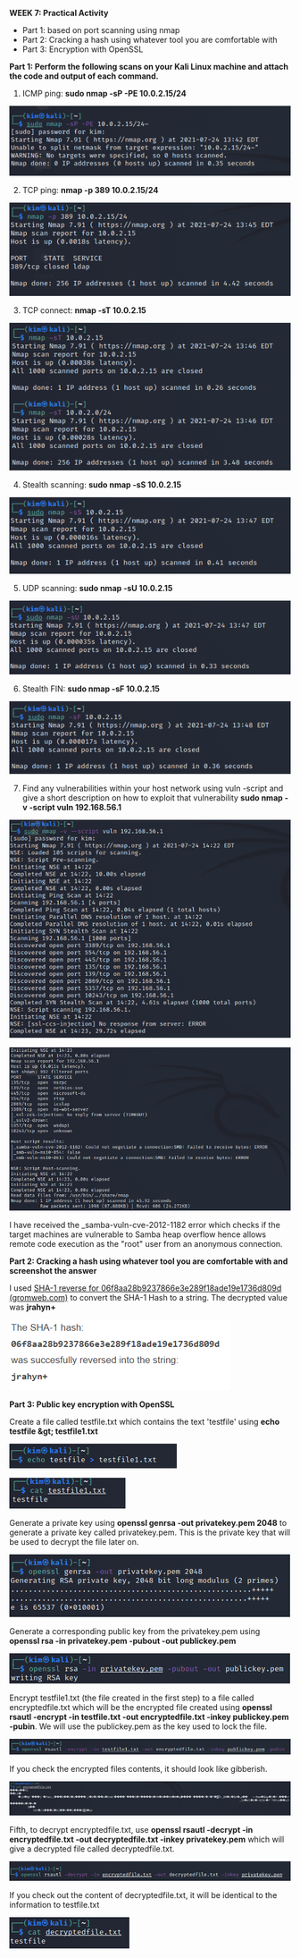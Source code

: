 **WEEK 7: Practical Activity**

- Part 1: based on port scanning using nmap
- Part 2: Cracking a hash using whatever tool you are comfortable with
- Part 3: Encryption with OpenSSL

**Part 1: Perform the following scans on your Kali Linux machine and attach the code and output of each command.**

1. ICMP ping: **sudo nmap -sP -PE 10.0.2.15/24**

![part1_1](https://github.com/Women-Techsters-Fellowship-2021/Cybersecurity-week-7-Task/blob/main/Kimberly%20Kuya%20Week%207%20PA/week_7_practical_activity/part1_1.png)

2. TCP ping: **nmap -p 389 10.0.2.15/24**

![part1_2](https://github.com/Women-Techsters-Fellowship-2021/Cybersecurity-week-7-Task/blob/main/Kimberly%20Kuya%20Week%207%20PA/week_7_practical_activity/part1_2.png)

3. TCP connect: **nmap -sT 10.0.2.15**

![part1_3](https://github.com/Women-Techsters-Fellowship-2021/Cybersecurity-week-7-Task/blob/main/Kimberly%20Kuya%20Week%207%20PA/week_7_practical_activity/part1_3.png)

4. Stealth scanning: **sudo nmap -sS 10.0.2.15**

![part1_4](https://github.com/Women-Techsters-Fellowship-2021/Cybersecurity-week-7-Task/blob/main/Kimberly%20Kuya%20Week%207%20PA/week_7_practical_activity/part1_4.png)

5. UDP scanning: **sudo nmap -sU 10.0.2.15**

![part1_5](https://github.com/Women-Techsters-Fellowship-2021/Cybersecurity-week-7-Task/blob/main/Kimberly%20Kuya%20Week%207%20PA/week_7_practical_activity/part1_5.png)

6. Stealth FIN: **sudo nmap -sF 10.0.2.15**

![part1_6](https://github.com/Women-Techsters-Fellowship-2021/Cybersecurity-week-7-Task/blob/main/Kimberly%20Kuya%20Week%207%20PA/week_7_practical_activity/part1_6.png)

7. Find any vulnerabilities within your host network using vuln -script and give a short description on how to exploit that vulnerability
**sudo nmap -v -script vuln 192.168.56.1**

![part1_7](https://github.com/Women-Techsters-Fellowship-2021/Cybersecurity-week-7-Task/blob/main/Kimberly%20Kuya%20Week%207%20PA/week_7_practical_activity/part1_7.png)

![part1_7_2](https://github.com/Women-Techsters-Fellowship-2021/Cybersecurity-week-7-Task/blob/main/Kimberly%20Kuya%20Week%207%20PA/week_7_practical_activity/part1_7_2.png)

I have received the \_samba-vuln-cve-2012-1182 error which checks if the target machines are vulnerable to Samba heap overflow hence allows remote code execution as the &quot;root&quot; user from an anonymous connection.

**Part 2: Cracking a hash using whatever tool you are comfortable with and screenshot the answer**

I used [SHA-1 reverse for 06f8aa28b9237866e3e289f18ade19e1736d809d (gromweb.com)](https://sha1.gromweb.com/?hash=06f8aa28b9237866e3e289f18ade19e1736d809d) to convert the SHA-1 Hash to a string. The decrypted value was **jrahyn+**

![part2_1](https://github.com/Women-Techsters-Fellowship-2021/Cybersecurity-week-7-Task/blob/main/Kimberly%20Kuya%20Week%207%20PA/week_7_practical_activity/part2_1.png)

**Part 3: Public key encryption with OpenSSL**

Create a file called testfile.txt which contains the text &#39;testfile&#39; using **echo testfile \&gt; testfile1.txt**

![part3_1](https://github.com/Women-Techsters-Fellowship-2021/Cybersecurity-week-7-Task/blob/main/Kimberly%20Kuya%20Week%207%20PA/week_7_practical_activity/part3_1.png)

![part3_1_2](https://github.com/Women-Techsters-Fellowship-2021/Cybersecurity-week-7-Task/blob/main/Kimberly%20Kuya%20Week%207%20PA/week_7_practical_activity/part3_1_2.png)

Generate a private key using **openssl genrsa -out privatekey.pem 2048** to generate a private key called privatekey.pem. This is the private key that will be used to decrypt the file later on.

![part3_1_3](https://github.com/Women-Techsters-Fellowship-2021/Cybersecurity-week-7-Task/blob/main/Kimberly%20Kuya%20Week%207%20PA/week_7_practical_activity/part3_1_3.png)

Generate a corresponding public key from the privatekey.pem using **openssl rsa -in privatekey.pem -pubout -out publickey.pem**

![part3_2](https://github.com/Women-Techsters-Fellowship-2021/Cybersecurity-week-7-Task/blob/main/Kimberly%20Kuya%20Week%207%20PA/week_7_practical_activity/part3_2.png)

Encrypt testfile1.txt (the file created in the first step) to a file called encryptedfile.txt which will be the encrypted file created using **openssl rsautl -encrypt -in testfile.txt -out encryptedfile.txt -inkey publickey.pem -pubin**. We will use the publickey.pem as the key used to lock the file.

![part3_3](https://github.com/Women-Techsters-Fellowship-2021/Cybersecurity-week-7-Task/blob/main/Kimberly%20Kuya%20Week%207%20PA/week_7_practical_activity/part3_3.png)

If you check the encrypted files contents, it should look like gibberish.

![part3_3_2](https://github.com/Women-Techsters-Fellowship-2021/Cybersecurity-week-7-Task/blob/main/Kimberly%20Kuya%20Week%207%20PA/week_7_practical_activity/part3_3_2.png)

Fifth, to decrypt encryptedfile.txt, use **openssl rsautl -decrypt -in encryptedfile.txt -out decryptedfile.txt -inkey privatekey.pem** which will give a decrypted file called decryptedfile.txt.

![part3_4](https://github.com/Women-Techsters-Fellowship-2021/Cybersecurity-week-7-Task/blob/main/Kimberly%20Kuya%20Week%207%20PA/week_7_practical_activity/part3_4.png)

If you check out the content of decryptedfile.txt, it will be identical to the information to testfile.txt

![part3_4_2](https://github.com/Women-Techsters-Fellowship-2021/Cybersecurity-week-7-Task/blob/main/Kimberly%20Kuya%20Week%207%20PA/week_7_practical_activity/part3_4_2.png)
